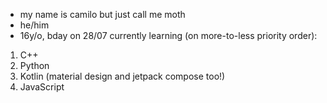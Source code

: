 - my name is camilo but just call me moth
- he/him
- 16y/o, bday on 28/07
currently learning (on more-to-less priority order):
1. C++
2. Python
3. Kotlin (material design and jetpack compose too!)
4. JavaScript

